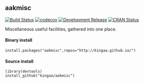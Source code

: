 ## aakmisc

[![Build Status](https://travis-ci.org/kingaa/aakmisc.svg?branch=master)](https://travis-ci.org/kingaa/aakmisc)
[![codecov](https://codecov.io/gh/kingaa/aakmisc/branch/master/graph/badge.svg)](https://codecov.io/gh/kingaa/aakmisc)
[![Development Release](https://img.shields.io/github/release/kingaa/aakmisc.svg)](https://github.com/kingaa/aakmisc/)
[![CRAN Status](http://www.r-pkg.org/badges/version/aakmisc)](http://cran.r-project.org/package=aakmisc)

Miscellaneous useful facilities, gathered into one place.

#### Binary install

```
install.packages("aakmisc",repos="http://kingaa.github.io/")
```

#### Source install

```
library(devtools)  
install_github("kingaa/aakmisc")
```
